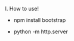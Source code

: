I. How to use!
  <!-- install bootstrap -->
  - npm install bootstrap
  <!-- runserver -->
  - python -m http.server
